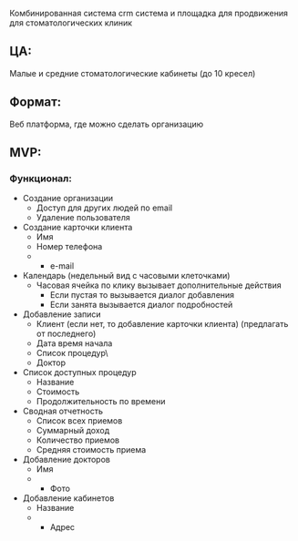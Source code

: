 Комбинированная система crm система и площадка для продвижения для стоматологических клиник

## ЦА:
Малые и средние стоматологические кабинеты (до 10 кресел)

## Формат:
Веб платформа, где можно сделать организацию 

## MVP:
### Функционал:
- Создание организации
	- Доступ для других людей по email
	- Удаление пользователя
- Создание карточки клиента
	- Имя
	- Номер телефона
	- * e-mail
- Календарь (недельный вид с часовыми клеточками)
	- Часовая ячейка по клику вызывает дополнительные действия
		- Если пустая то вызывается диалог добавления
		- Если занята вызывается диалог подробностей
- Добавление записи
	- Клиент (если нет, то добавление карточки клиента) (предлагать от последнего)
	- Дата время начала
	- Список процедур\
	- Доктор
- Список доступных процедур
	- Название
	- Стоимость
	- Продолжительность по времени
- Сводная отчетность
	- Список всех приемов
	- Суммарный доход
	- Количество приемов
	- Средняя стоимость приема
- Добавление докторов
	- Имя
	- * Фото
- Добавление кабинетов
	- Название
	- * Адрес